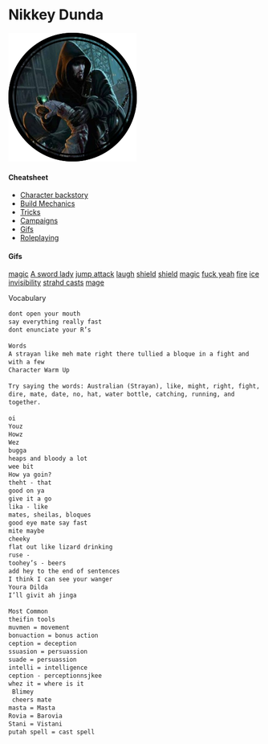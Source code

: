 # Nikkey Dunda 

![](images/token.png)

#### Cheatsheet
- [Character backstory](files/bio.md)
- [Build Mechanics](files/build.md)
- [Tricks](files/tricks.md)
- [Campaigns](files/campaigns.md)
- [Gifs](files/gifs.md)
- [Roleplaying](file/roleplaying.md)

#### Gifs
[magic](https://media.giphy.com/media/l0ExsgrTuACbtPaqQ/giphy.gif)
[A sword lady](http://i.imgur.com/3y4vS0Y.gif)
[jump attack](https://media.giphy.com/media/eB7gTUicfV8Mo/giphy.gif)
[laugh](https://media.giphy.com/media/WgGXJCT4bfZn2/giphy.gif)
[shield](https://media.giphy.com/media/ZbH66DbakHmN8JRkeK/giphy.gif)
[shield](https://media.giphy.com/media/l0HlymZ7Jv6JoiYjC/giphy.gif)
[magic](https://media.giphy.com/media/12NUbkX6p4xOO4/giphy.gif)
[fuck yeah](https://media.giphy.com/media/Qw4X3FoEIKfJPVur4ME/giphy.gif)
[fire](https://media.giphy.com/media/VxO2KjsT6NlpC/giphy.gif)
[ice](https://media.giphy.com/media/QYSZWvBhlfQTL8Fapy/giphy.gif)
[invisibility](https://media.giphy.com/media/Qfo0gkQUepOm2TY3Ny/giphy.gif)
[strahd casts](https://media2.giphy.com/media/bx7jfGscJsm9a/giphy.gif?cid=ecf05e478438f2158765b9f0c6429bd3f082feccb962fafb&rid=giphy.gif)
[mage](https://media0.giphy.com/media/29I6nrDAfZm195rmLH/giphy.gif?cid=ecf05e478136b4ba1363bfdde85a955664e38972accaf1bf&rid=giphy.gif)

Vocabulary
```
dont open your mouth
say everything really fast
dont enunciate your R’s

Words
A strayan like meh mate right there tullied a bloque in a fight and with a few 
Character Warm Up

Try saying the words: Australian (Strayan), like, might, right, fight, dire, mate, date, no, hat, water bottle, catching, running, and together.

oi
Youz 
Howz
Wez
bugga
heaps and bloody a lot
wee bit
How ya goin?
theht - that
good on ya
give it a go
lika - like
mates, sheilas, bloques
good eye mate say fast
mite maybe 
cheeky
flat out like lizard drinking
ruse - 
toohey’s - beers
add hey to the end of sentences
I think I can see your wanger
Youra Dilda
I’ll givit ah jinga

Most Common
theifin tools 
muvmen = movement
bonuaction = bonus action
ception = deception
ssuasion = persuassion
suade = persuassion
intelli = intelligence 
ception - perceptionnsjkee
whez it = where is it
 Blimey
 cheers mate
masta = Masta
Rovia = Barovia
Stani = Vistani
putah spell = cast spell

```






























